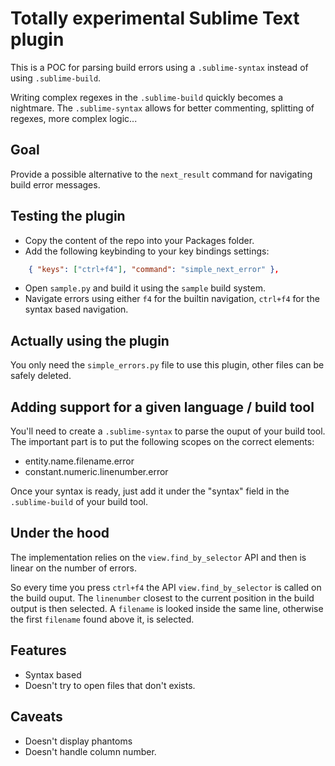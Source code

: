 # Totally experimental Sublime Text plugin

This is a POC for parsing build errors using a `.sublime-syntax` instead of
using `.sublime-build`.

Writing complex regexes in the `.sublime-build` quickly becomes a nightmare.
The `.sublime-syntax` allows for better commenting, splitting of regexes, more
complex logic...

## Goal

Provide a possible alternative to the `next_result` command for navigating
build error messages.

## Testing the plugin

* Copy the content of the repo into your Packages folder.
* Add the following keybinding to your key bindings settings:

```json
    { "keys": ["ctrl+f4"], "command": "simple_next_error" },
```

* Open `sample.py` and build it using the `sample` build system.
* Navigate errors using either `f4` for the builtin navigation, `ctrl+f4` for
the syntax based navigation.

## Actually using the plugin

You only need the `simple_errors.py` file to use this plugin, other files can be safely deleted.

## Adding support for a given language / build tool

You'll need to create a `.sublime-syntax` to parse the ouput of your build tool.
The important part is to put the following scopes on the correct elements:

  * entity.name.filename.error
  * constant.numeric.linenumber.error

Once your syntax is ready, just add it under the "syntax" field in the
`.sublime-build` of your build tool.

## Under the hood

The implementation relies on the `view.find_by_selector` API and then is linear
on the number of errors.

So every time you press `ctrl+f4` the API `view.find_by_selector` is called on
the build ouput. The `linenumber` closest to the current position in the build
output is then selected. A `filename` is looked inside the same line, otherwise
the first `filename` found above it, is selected.

## Features

* Syntax based
* Doesn't try to open files that don't exists.

## Caveats

* Doesn't display phantoms
* Doesn't handle column number.

